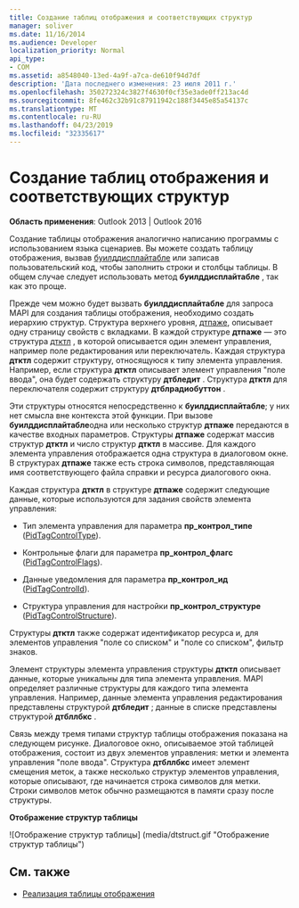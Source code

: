 ```yaml
---
title: Создание таблиц отображения и соответствующих структур
manager: soliver
ms.date: 11/16/2014
ms.audience: Developer
localization_priority: Normal
api_type:
- COM
ms.assetid: a8548040-13ed-4a9f-a7ca-de610f94d7df
description: 'Дата последнего изменения: 23 июля 2011 г.'
ms.openlocfilehash: 350272324c3827f4630f0cf35e3ade0ff213ac4d
ms.sourcegitcommit: 8fe462c32b91c87911942c188f3445e85a54137c
ms.translationtype: MT
ms.contentlocale: ru-RU
ms.lasthandoff: 04/23/2019
ms.locfileid: "32335617"
---
```

# <a name="creating-display-tables-and-related-structures"></a>Создание таблиц отображения и соответствующих структур
  
**Область применения**: Outlook 2013 | Outlook 2016 
  
Создание таблицы отображения аналогично написанию программы с использованием языка сценариев. Вы можете создать таблицу отображения, вызвав [буилддисплайтабле](builddisplaytable.md) или записав пользовательский код, чтобы заполнить строки и столбцы таблицы. В общем случае следует использовать метод **буилддисплайтабле** , так как это проще. 
  
Прежде чем можно будет вызвать **буилддисплайтабле** для запроса MAPI для создания таблицы отображения, необходимо создать иерархию структур. Структура верхнего уровня, [дтпаже](dtpage.md), описывает одну страницу свойств с вкладками. В каждой структуре **дтпаже** — это структура [дтктл](dtctl.md) , в которой описывается один элемент управления, например поле редактирования или переключатель. Каждая структура **дтктл** содержит структуру, относящуюся к типу элемента управления. Например, если структура **дтктл** описывает элемент управления "поле ввода", она будет содержать структуру **дтбледит** . Структура **дтктл** для переключателя содержит структуру **дтблрадиобуттон** . 
  
Эти структуры относятся непосредственно к **буилддисплайтабле**; у них нет смысла вне контекста этой функции. При вызове **буилддисплайтабле**одна или несколько структур **дтпаже** передаются в качестве входных параметров. Структуры **дтпаже** содержат массив структур **дтктл** и число структур **дтктл** в массиве. Для каждого элемента управления отображается одна структура в диалоговом окне. В структурах **дтпаже** также есть строка символов, представляющая имя соответствующего файла справки и ресурса диалогового окна. 
  
Каждая структура **дтктл** в структуре **дтпаже** содержит следующие данные, которые используются для задания свойств элемента управления: 
  
- Тип элемента управления для параметра **пр_контрол_типе** ([PidTagControlType](pidtagcontroltype-canonical-property.md)).
    
- Контрольные флаги для параметра **пр_контрол_флагс** ([PidTagControlFlags](pidtagcontrolflags-canonical-property.md)).
    
- Данные уведомления для параметра **пр_контрол_ид** ([PidTagControlId](pidtagcontrolid-canonical-property.md)).
    
- Структура управления для настройки **пр_контрол_структуре** ([PidTagControlStructure](pidtagcontrolstructure-canonical-property.md)).
    
Структуры **дтктл** также содержат идентификатор ресурса и, для элементов управления "поле со списком" и "поле со списком", фильтр знаков. 
  
Элемент структуры элемента управления структуры **дтктл** описывает данные, которые уникальны для типа элемента управления. MAPI определяет различные структуры для каждого типа элемента управления. Например, данные элемента управления редактирования представлены структурой **дтбледит** ; данные в списке представлены структурой **дтбллбкс** . 
  
Связь между тремя типами структур таблицы отображения показана на следующем рисунке. Диалоговое окно, описываемое этой таблицей отображения, состоит из двух элементов управления: метки и элемента управления "поле ввода". Структура **дтбллбкс** имеет элемент смещения меток, а также несколько структур элементов управления, которые описывают, где начинается строка символов для метки. Строки символов меток обычно размещаются в памяти сразу после структуры. 
  
**Отображение структур таблицы**
  
![Отображение структур таблицы] (media/dtstruct.gif "Отображение структур таблицы")
  
## <a name="see-also"></a>См. также

- [Реализация таблицы отображения](display-table-implementation.md)

